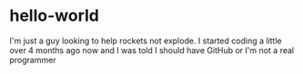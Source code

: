 # hello-world

I'm just a guy looking to help rockets not explode.
I started coding a little over 4 months ago now and I was told I should have GitHub or I'm not a real programmer
